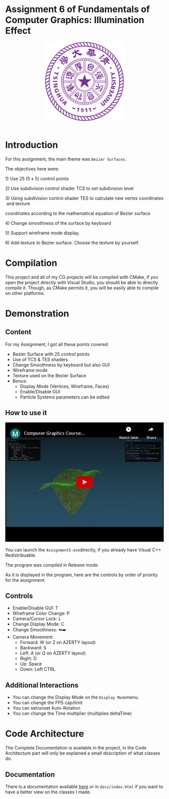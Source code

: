 # Assignment 6 of Fundamentals of Computer Graphics: Illumination Effect

<p align="center">
  <img src="https://github.com/kevinpruvost/OpenImages/blob/miscellaneous/images/1200px-Tsinghua_University_Logo.svg.png" width=250/><br/><br/>
</p>

# Introduction

For this assignment, the main theme was `Bezier Surfaces`.

The objectives here were:

1) Use 25 (5 x 5) control points

2) Use subdivision control shader TCS to set subdivision level

3) Using subdivision control shader TES to calculate new vertex coordinates and texture

coordinates according to the mathematical equation of Bezier surface

4) Change smoothness of the surface by keyboard

5) Support wireframe mode display.

6) Add texture to Bezier surface. Choose the texture by yourself.

# Compilation

This project and all of my CG projects will be compiled with CMake, if you open the project directly with Visual Studio, you should be able to directly compile it.
Though, as CMake permits it, you will be easily able to compile on other platforms.

# Demonstration

## Content

For my Assignment, I got all these points covered:

- Bezier Surface with 25 control points
- Use of TCS & TES shaders
- Change Smoothness by keyboard but also GUI
- Wireframe mode
- Texture used on the Bezier Surface
- Bonus:
    - Display Mode (Vertices, Wireframe, Faces)
    - Enable/Disable GUI
    - Particle Systems parameters can be edited

## How to use it

[![Demo](embed.png)](https://youtu.be/7NxV2O9rknI)

You can launch the `Assignment5.exe`directly, if you already have Visual C++ Redistribuable.

The program was compiled in Release mode.

As it is displayed in the program, here are the controls by order of priority for the assignment:

## Controls

- Enable/Disable GUI: T
- Wireframe Color Change: P
- Camera/Cursor Lock: L
- Change Display Mode: C
- Change Smoothness: ⬅️➡️
- Camera Movement:
    - Forward: W (or Z on AZERTY layout)
    - Backward: S
    - Left: A (or Q on AZERTY layout)
    - Right: D
    - Up: Space
    - Down: Left CTRL

## Additional Interactions

- You can change the Display Mode on the `Display Mode`menu.
- You can change the FPS cap/limit
- You can set/unset Auto-Rotation
- You can change the Time multiplier (multiplies deltaTime)

# Code Architecture

The Complete Documentation is available in the project, in the Code Architecture part will only be explained a small description of what classes do.

## Documentation

There is a documentation available [here](https://kevinpruvost.github.io/ComputerGraphics_Assignment6/) or in `docs/index.html` if you want to have a better view on the classes I made.
